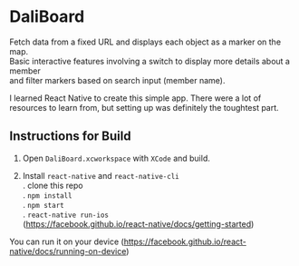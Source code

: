 # DaliBoard

Fetch data from a fixed URL and displays each object as a marker on the map.  
Basic interactive features involving a switch to display more details about a member  
and filter markers based on search input (member name).  

I learned React Native to create this simple app.
There were a lot of resources to learn from, but setting up was definitely the toughtest part.

## Instructions for Build
1) Open `DaliBoard.xcworkspace` with `XCode` and build.  


2) Install `react-native` and `react-native-cli`  
. clone this repo  
. `npm install`  
. `npm start`  
. `react-native run-ios`  
(https://facebook.github.io/react-native/docs/getting-started)

You can run it on your device (https://facebook.github.io/react-native/docs/running-on-device)  
